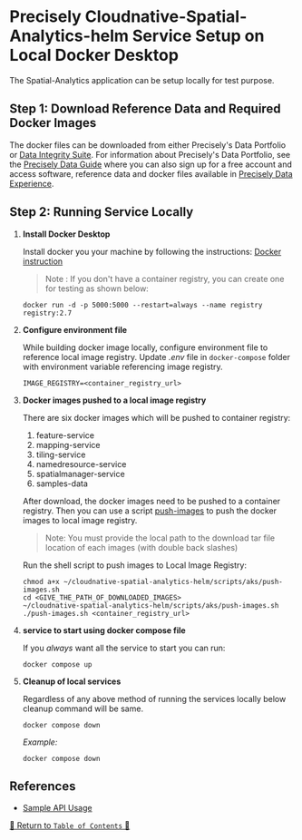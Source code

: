 # Precisely Cloudnative-Spatial-Analytics-helm Service Setup on Local Docker Desktop

The Spatial-Analytics application can be setup locally for test purpose.

## Step 1: Download Reference Data and Required Docker Images

The docker files can be downloaded from either Precisely's Data Portfolio or [Data Integrity Suite](https://cloud.precisely.com/). For information about Precisely's Data Portfolio,
see the [Precisely Data Guide](https://dataguide.precisely.com/) where you can also sign up for a free account and
access software, reference data and docker files available in [Precisely Data Experience](https://data.precisely.com/).

## Step 2: Running Service Locally

1. **Install Docker Desktop**

   Install docker you your machine by following the instructions: [Docker instruction](https://docs.docker.com/engine/install/)

   > Note : If you don't have a container registry, you can create one for testing as shown below:
   ```
   docker run -d -p 5000:5000 --restart=always --name registry registry:2.7
   ```

2. **Configure environment file**

   While building docker image locally, configure environment file to reference local image registry. Update _.env_ file in
      `docker-compose` folder with environment variable referencing image registry.
   ```properties
   IMAGE_REGISTRY=<container_registry_url>
   ```

3. **Docker images pushed to a local image registry**

   There are six docker images which will be pushed to container registry:
   1. feature-service
   2. mapping-service
   3. tiling-service
   4. namedresource-service
   5. spatialmanager-service
   6. samples-data

   After download, the docker images need to be pushed to a container registry. Then you can use a script [push-images](../scripts/aks/push-images.sh) to push the docker images to local image registry.

   > Note: You must provide the local path to the download tar file location of each images (with double back slashes)

   Run the shell script to push images to Local Image Registry:
   ```shell
   chmod a+x ~/cloudnative-spatial-analytics-helm/scripts/aks/push-images.sh
   cd <GIVE_THE_PATH_OF_DOWNLOADED_IMAGES> 
   ~/cloudnative-spatial-analytics-helm/scripts/aks/push-images.sh
   ./push-images.sh <container_registry_url>
   ```

4. **service to start using docker compose file**

   If you *always* want all the service to start you can run:
   ```
   docker compose up
   ```
5. **Cleanup of local services**

   Regardless of any above method of running the services locally below cleanup command will be same.

   ```shell
   docker compose down
   ```

   *Example:*
   ```shell
   docker compose down
   ```
## References

- [Sample API Usage](../charts/spatial-cloud-native/README.md)

[🔗 Return to `Table of Contents` 🔗](../README.md#setup)